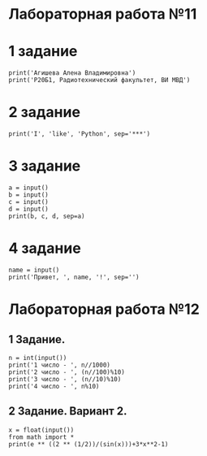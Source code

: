 # Лабораторная работа №11

# 1 задание
```
print('Агишева Алена Владимировна')
print('Р20Б1, Радиотехнический факультет, ВИ МВД')
```

# 2 задание
```
print('I', 'like', 'Python', sep='***')
```

# 3 задание
```
a = input()
b = input()
c = input()
d = input()
print(b, c, d, sep=a)
```

# 4 задание
```
name = input()
print('Привет, ', name, '!', sep='')
```

# Лабораторная работа №12

## 1 Задание.
```
n = int(input())
print('1 число - ', n//1000)
print('2 число - ', (n//100)%10)
print('3 число - ', (n//10)%10)
print('4 число - ', n%10)
```

## 2 Задание. Вариант 2.
```
x = float(input())
from math import *
print(e ** ((2 ** (1/2))/(sin(x)))+3*x**2-1)
```
